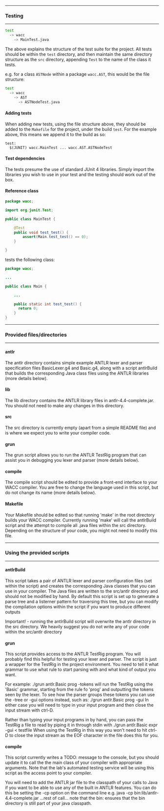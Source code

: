 ----------------------------
### Testing
----------------------------

```bash
test
  -> wacc
    -> MainTest.java
```

The above explains the structure of the test suite for the project. All tests should be within the `test` directory, and then maintain the same directory structure as the `src` directory, appending `Test` to the name of the class it tests.

e.g. for a class `ASTNode` within a package `wacc.AST`, this would be the file structure:

```bash
test
  -> wacc
    -> AST
      -> ASTNodeTest.java
```

#### Adding tests

When adding new tests, using the file structure above, they should be added to the `Makefile` for the project, under the build `test`. For the example above, this means we append it to the build as so:

```
test:
  $(JUNIT) wacc.MainTest ... wacc.AST.ASTNodeTest
```

#### Test dependencies

The tests presume the use of standard JUnit 4 libraries. Simply import the libraries you wish to use in your test and the testing should work out of the box.

#### Reference class

```java
package wacc;

import org.junit.Test;

public class MainTest {

    @Test
    public void test_test() {
        assert(Main.test_test() == 0);
    }

}
```

tests the following class:

```java
package wacc;

...

public class Main {

    ...

    public static int test_test() {
      return 0;
    }
}
```

----------------------------
### Provided files/directories  
----------------------------

#### antlr

The antlr directory contains simple example ANTLR lexer and parser specification files BasicLexer.g4 and Basic.g4, along with a script antlrBuild that builds the corresponding Java class files using the ANTLR libraries (more details below).

#### lib

The lib directory contains the ANTLR library files in antlr-4.4-complete.jar.
You should not need to make any changes in this directory.

#### src

The src directory is currently empty (apart from a simple README file) and is
where we expect you to write your compiler code.

#### grun

The grun script allows you to run the ANTLR TestRig program that can assist you in debugging you lexer and parser (more details below).

#### compile

The compile script should be edited to provide a front-end interface to your WACC compiler. You are free to change the language used in this script, but do not change its name (more details below).

#### Makefile

Your Makefile should be edited so that running 'make' in the root directory
builds your WACC compiler. Currently running 'make' will call the antlrBuild
script and the attempt to compile all .java files within the src directory.
Depending on the structure of your code, you might not need to modify this file.

----------------------------
### Using the provided scripts
----------------------------

#### antlrBuild

This script takes a pair of ANTLR lexer and parser configuration files (set
within the script) and creates the corresponding Java classes that you can use
in your compiler. The Java files are written to the src/antlr directory and
should not be modified by hand. By default this script is set up to generate a
parse tree and a listerner pattern for traversing this tree, but you can modify
the compilation options within the script if you want to produce different
outputs

Important! - running the antlrBuild script will overwrite the antlr directory in
             the src directory. We heavily suggest you do not write any of your
             code within the src/antlr directory

#### grun

This script provides access to the ANTLR TestRig program. You will probably find
this helpful for testing your lexer and parser. The script is just a wrapper for
the TestRig in the project environment. You need to tell it what grammar to use
what rule to start parsing with and what kind of output you want.

For example:
  ./grun antlr.Basic prog -tokens
will run the TestRig using the 'Basic' grammar, starting from the rule fo 'prog'
and outputting the tokens seen by the lexer. To see how the parser groups these
tokens you can use the -tree or -gui options instead, such as:
  ./grun antlr.Basic prog -gui
In either case you will need to type in your input program and then close the
input stream with ctrl-D.

Rather than typing your input programs in by hand, you can pass the TestRig a
file to read by piping it in through stdin with
  ./grun antlr.Basic expr -gui < testfile
When using the TestRig in this way you won't need to hit ctrl-D to close the
input stream as the EOF character in the file does this for you.

#### compile

This script currently writes a TODO: message to the console, but you should
update it to call the the main class of your compiler with appropriate
arguments. Note that the lab's automated testing service will be using this
script as the access point to your compiler.

You will need to add the ANTLR jar file to the classpath of your calls to Java
if you want to be able to use any of the built in ANTLR features. You can do
this be setting the -cp option on the command line
  e.g.  java -cp bin:lib/antlr-4.4-complete.jar ...rest of call...
note that the bin: ensures that the bin directory is still part of your java
classpath.

